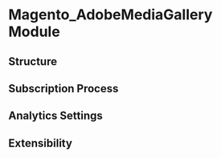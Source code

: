 # Magento_AdobeMediaGallery Module

## Structure

## Subscription Process

## Analytics Settings

## Extensibility
